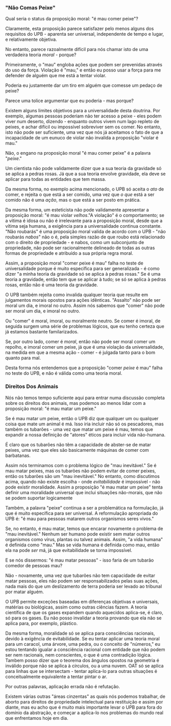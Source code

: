 ### "Não Comas Peixe"

Qual seria o status da proposição moral: "é mau comer peixe"?

Claramente, esta proposição parece satisfazer pelo menos alguns dos requisitos do UPB - aparenta ser universal, independente de tempo e lugar, e relativamente objetiva.

No entanto, parece razoalmente difícil para nós chamar isto de uma verdadeira teoria *moral* - porque?

Primeiramente, o "mau" engloba ações que podem ser prevenidas através do uso da força. Violação é "mau," e então eu posso usar a força para me defender de alguém que me está a tentar violar.

Poderia eu justamente dar um tiro em alguém que comesse um pedaço de peixe?

Parece uma tolice argumentar que eu poderia - mas porque?

Existem alguns limites objetivos para a universalidade desta doutrina. Por exemplo, algumas pessoas poderiam não ter acesso a peixe - eles podem viver num deserto, dizendo - enquanto outros vivem num lago repleto de peixes, e achar difícil ou impossível sobreviver sem os comer. No entanto, isto não pode ser suficiente, uma vez que nós já aceitamos o fato de que a incapacidade de um eunuco de violar não invalida a proposição "violar é mau."

Não, o engano na proposição moral "é mau comer peixe" é a palavra "*peixe*."

Um cientista não pode validamente dizer que a sua teoria da gravidade só se aplica a pedras rosas. Já que a sua teoria envolve gravidade, ela deve se aplicar para todas as entidades que tem massa.

Da mesma forma, no exemplo acima mencionado, o UPB só aceita o *ato* de comer, e rejeita o que está a ser comido, uma vez que *o que* está a ser comido não é uma *ação*, mas o que está a ser posto em prática.

Da mesma forma, um esteticista não pode validamente apresentar a proposição moral: "é mau violar *velhos*."A violação" é o comportamento; se a vitima é idosa ou não é irrelevante para a proposição moral, desde que a vítima seja humana, a exigência para a universalidade continua constante. "Não roubarás" é uma proposição moral valida de acordo com o UPB - "não roubarás *nabos*" não o é, pela simples razão de que roubo está relacionado com o direito de propriedade - e nabos, como um subconjunto de propriedade, não pode ser racionalmente delineado de todas as outras formas de propriedade e atribuído a sua própria regra moral.

Assim, a proposição moral "comer peixe é mau" falha no teste de universalidade porque é muito específica para ser generalizada - é como dizer "a minha teoria da gravidade só se aplica à pedras rosas." Se é uma teoria a gravidade, então tem que se aplicar à tudo; se só se aplica à pedras rosas, então não é uma teoria da gravidade.

O UPB também rejeita como invalida qualquer teoria que resulte em julgamentos morais opostos para ações idênticas. "Assalto" não pode ser moral um dia, e imoral no outro. Assim nós sabemos que "comer" não pode ser moral um dia, e imoral no outro.

Ou "comer" é moral, imoral, ou moralmente neutro. Se comer é imoral, de seguida surgem uma série de problemas lógicos, que eu tenho certeza que já estamos bastante familarizados.     

Se, por outro lado, comer é *moral*, então não pode ser moral comer um repolho, e imoral comer um peixe, já que é uma violação da universalidade, na medida em que a mesma ação - comer - é julgada tanto para o bom quanto para mal.

Desta forma nós entendemos que a proposição "comer *peixe* é mau" falha no teste do UPB, e não é válida como uma teoria moral.           

### Direitos Dos Animais

Nós não temos tempo suficiente aqui para entrar numa discussão completa sobre os direitos dos animais, mas podemos ao menos lidar com a proposição moral: "é mau matar um peixe."

Se é mau matar um peixe, então o UPB diz que qualquer um ou qualquer coisa que mate um animal é má. Isso iria incluir não só os pescadores, mas também os tubarões - uma vez que matar um peixe é mau, temos que expandir a nossa definição de "atores" éticos para incluir vida não-humana.

É claro que os tubarões não têm a capacidade de abster-se de matar peixes, uma vez que eles são basicamente máquinas de comer com barbatanas.

Assim nós terminamos com o problema lógico de "mau inevitável." Se é mau matar peixes, mas os tubarões não podem evitar de comer peixes, então os tubarões são um "mau inevitável." No entanto, como discutimos acima, quando não existe escolha - onde *evitabilidade* é impossível - não pode existir moralidade. Assim a proposição "é mau matar um peixe" tenta definir uma moralidade universal que inclui situações não-morais, que não se podem suportar logicamente

Também, a palavra "peixe" continua a ser a problemática na formulação, já que é muito específica para ser universal. A reformulação apropriada do UPB é: "é mau para pessoas matarem outros organismos seres vivos."  

Se, no entanto, é mau matar,  temos que encarar novamente o problema de "mau inevitável." Nenhum ser humano pode existir sem matar outros organismos como vírus, plantas ou talvez animais. Assim, "a vida humana" é definida como "mau." Mas se vida humana é definida como mau, então ela na pode *ser* má, já que evitabilidade se torna impossível.

E se nós dissermos: "é mau matar pessoas" - isso faria de um tubarão comedor de pessoas mau?

Não - novamente, uma vez que tubarões não tem capacidade de evitar matar pessoas, eles não podem ser responsabilizados pelas suas ações, nada mais do que um deslizamento de terra poderia ser levado ao tribunal por matar alguém.

O UPB permite exceções baseadas em diferenças objetivas e universais, matérias ou biológicas, assim como outras ciências fazem. A teoria científica de que os gases expandem quando aquecidos aplica-se, é claro, só para os gases. Eu não posso invalidar a teoria provando que ela não se aplica para, por exemplo, plástico.

Da mesma forma, moralidade só se aplica para consciências racionais, devido à exigência de evitabilidade. Se eu tentar aplicar uma teoria moral para um caracol, uma árvore, uma pedra, ou o conceito de "números," eu estou tentando igualar a consciência racional com entidade que não podem ser nem racionais, nem conscientes, o que é uma contradição lógica. Tambem posso dizer que o teorema dos ângulos opostos na geometria é inválido porque não se aplica à círculos, ou a uma nuvem. OAT só se aplica para linhas que se intersectam - tentar aplica-lo para outras situações é conceitualmente equivalente a tentar pintar o ar.

Por outras palavras, aplicação errada não é refutação.

Existem várias outras "áreas cinzentas" as quais nós podemos trabalhar, de aborto para direitos de propriedade intelectual para restituição e assim por diante, mas eu acho que é muito mais importante levar o UPB para fora do domínio da abstração, e começar a aplica-lo nos problemas do mundo real que enfrentamos hoje em dia. 
